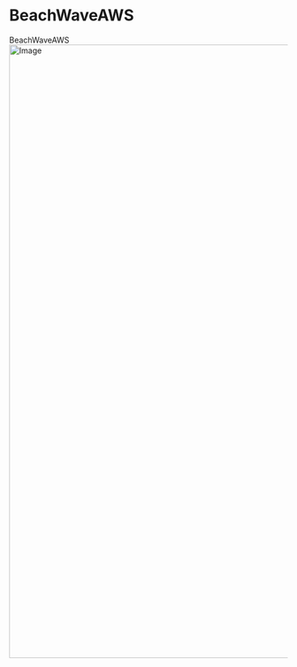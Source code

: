 # BeachWaveAWS
BeachWaveAWS
<img width="1912" height="1108" alt="Image" src="https://github.com/user-attachments/assets/364d1688-d21f-48b7-aad7-374b039beb6e" />
